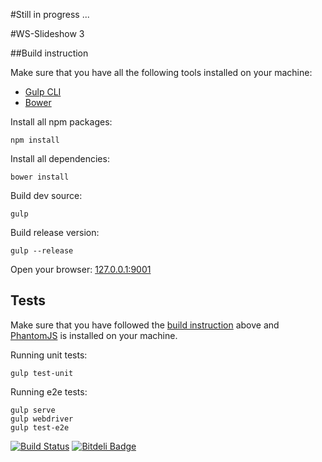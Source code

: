 #Still in progress ...

#WS-Slideshow 3


##Build instruction

Make sure that you have all the following tools installed on your machine:

  - [Gulp CLI](http://gulpjs.com)
  - [Bower](http://bower.io)

Install all npm packages:

    npm install

Install all dependencies:

    bower install

Build dev source:

    gulp

Build release version:

    gulp --release

Open your browser: [127.0.0.1:9001](http://127.0.0.1:9001)

## Tests

Make sure that you have followed the [build instruction](#build-instruction) above
and [PhantomJS](http://phantomjs.org/) is installed on your machine.


Running unit tests:

    gulp test-unit


Running e2e tests:

    gulp serve
    gulp webdriver
    gulp test-e2e



[![Build Status](https://travis-ci.org/ws-slideshow/ws-slideshow-app.png?branch=master)](https://travis-ci.org/ws-slideshow/ws-slideshow-app) [![Bitdeli Badge](https://d2weczhvl823v0.cloudfront.net/ws-slideshow/ws-slideshow-app/trend.png)](https://bitdeli.com/free "Bitdeli Badge")

